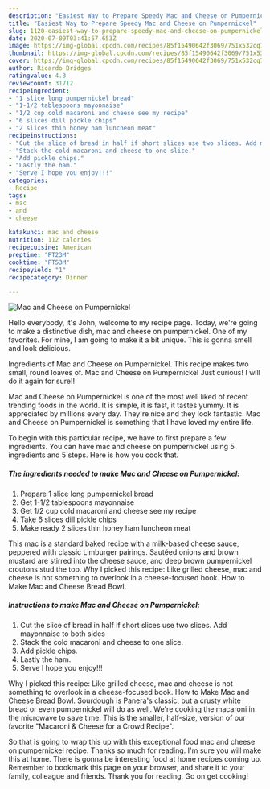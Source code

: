 ```yaml
---
description: "Easiest Way to Prepare Speedy Mac and Cheese on Pumpernickel"
title: "Easiest Way to Prepare Speedy Mac and Cheese on Pumpernickel"
slug: 1120-easiest-way-to-prepare-speedy-mac-and-cheese-on-pumpernickel
date: 2020-07-09T03:41:57.653Z
image: https://img-global.cpcdn.com/recipes/85f15490642f3069/751x532cq70/mac-and-cheese-on-pumpernickel-recipe-main-photo.jpg
thumbnail: https://img-global.cpcdn.com/recipes/85f15490642f3069/751x532cq70/mac-and-cheese-on-pumpernickel-recipe-main-photo.jpg
cover: https://img-global.cpcdn.com/recipes/85f15490642f3069/751x532cq70/mac-and-cheese-on-pumpernickel-recipe-main-photo.jpg
author: Ricardo Bridges
ratingvalue: 4.3
reviewcount: 31712
recipeingredient:
- "1 slice long pumpernickel bread"
- "1-1/2 tablespoons mayonnaise"
- "1/2 cup cold macaroni and cheese see my recipe"
- "6 slices dill pickle chips"
- "2 slices thin honey ham luncheon meat"
recipeinstructions:
- "Cut the slice of bread in half if short slices use two slices. Add mayonnaise to both sides"
- "Stack the cold macaroni and cheese to one slice."
- "Add pickle chips."
- "Lastly the ham."
- "Serve I hope you enjoy!!!"
categories:
- Recipe
tags:
- mac
- and
- cheese

katakunci: mac and cheese 
nutrition: 112 calories
recipecuisine: American
preptime: "PT23M"
cooktime: "PT53M"
recipeyield: "1"
recipecategory: Dinner

---
```



![Mac and Cheese on Pumpernickel](https://img-global.cpcdn.com/recipes/85f15490642f3069/751x532cq70/mac-and-cheese-on-pumpernickel-recipe-main-photo.jpg)

Hello everybody, it's John, welcome to my recipe page. Today, we're going to make a distinctive dish, mac and cheese on pumpernickel. One of my favorites. For mine, I am going to make it a bit unique. This is gonna smell and look delicious.

Ingredients of Mac and Cheese on Pumpernickel. This recipe makes two small, round loaves of. Mac and Cheese on Pumpernickel Just curious! I will do it again for sure!!

Mac and Cheese on Pumpernickel is one of the most well liked of recent trending foods in the world. It is simple, it is fast, it tastes yummy. It is appreciated by millions every day. They're nice and they look fantastic. Mac and Cheese on Pumpernickel is something that I have loved my entire life.


To begin with this particular recipe, we have to first prepare a few ingredients. You can have mac and cheese on pumpernickel using 5 ingredients and 5 steps. Here is how you cook that.

<!--inarticleads1-->

##### The ingredients needed to make Mac and Cheese on Pumpernickel:

1. Prepare 1 slice long pumpernickel bread
1. Get 1-1/2 tablespoons mayonnaise
1. Get 1/2 cup cold macaroni and cheese see my recipe
1. Take 6 slices dill pickle chips
1. Make ready 2 slices thin honey ham luncheon meat


This mac is a standard baked recipe with a milk-based cheese sauce, peppered with classic Limburger pairings. Sautéed onions and brown mustard are stirred into the cheese sauce, and deep brown pumpernickel croutons stud the top. Why I picked this recipe: Like grilled cheese, mac and cheese is not something to overlook in a cheese-focused book. How to Make Mac and Cheese Bread Bowl. 

<!--inarticleads2-->

##### Instructions to make Mac and Cheese on Pumpernickel:

1. Cut the slice of bread in half if short slices use two slices. Add mayonnaise to both sides
1. Stack the cold macaroni and cheese to one slice.
1. Add pickle chips.
1. Lastly the ham.
1. Serve I hope you enjoy!!!


Why I picked this recipe: Like grilled cheese, mac and cheese is not something to overlook in a cheese-focused book. How to Make Mac and Cheese Bread Bowl. Sourdough is Panera&#39;s classic, but a crusty white bread or even pumpernickel will do as well. We&#39;re cooking the macaroni in the microwave to save time. This is the smaller, half-size, version of our favorite &#34;Macaroni &amp; Cheese for a Crowd Recipe&#34;. 

So that is going to wrap this up with this exceptional food mac and cheese on pumpernickel recipe. Thanks so much for reading. I'm sure you will make this at home. There is gonna be interesting food at home recipes coming up. Remember to bookmark this page on your browser, and share it to your family, colleague and friends. Thank you for reading. Go on get cooking!
